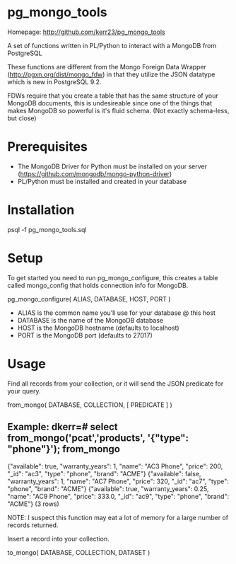 pg_mongo_tools
=============
Homepage: http://github.com/kerr23/pg_mongo_tools

A set of functions written in PL/Python to interact with a MongoDB from PostgreSQL

These functions are different from the Mongo Foreign Data Wrapper (http://pgxn.org/dist/mongo_fdw)
in that they utilize the JSON datatype which is new in PostgreSQL 9.2. 

FDWs require that you create a table that has the same structure of your MongoDB documents,
this is undesireable since one of the things that makes MongoDB so powerful is it's fluid schema.
(Not exactly schema-less, but close)

Prerequisites
=============

* The MongoDB Driver for Python must be installed on your server (https://github.com/mongodb/mongo-python-driver)
* PL/Python must be installed and created in your database

Installation
=============

   psql -f pg_mongo_tools.sql <database>


Setup
=============

To get started you need to run pg_mongo_configure, this creates a table called mongo_config that
holds connection info for MongoDB.

   pg_mongo_configure( ALIAS, DATABASE, HOST, PORT )

- ALIAS is the common name you'll use for your database @ this host
- DATABASE is the name of the MongoDB database
- HOST is the MongoDB hostname (defaults to localhost)
- PORT is the MongoDB port (defaults to 27017)


Usage
=============

Find all records from your collection, or it will send the JSON predicate for your query.

   from_mongo( DATABASE, COLLECTION, [ PREDICATE ] )

Example:
dkerr=# select from_mongo('pcat','products', '{"type": "phone"}');
                                                            from_mongo                                                            
----------------------------------------------------------------------------------------------------------------------------------
 {"available": true, "warranty_years": 1, "name": "AC3 Phone", "price": 200, "_id": "ac3", "type": "phone", "brand": "ACME"}
 {"available": false, "warranty_years": 1, "name": "AC7 Phone", "price": 320, "_id": "ac7", "type": "phone", "brand": "ACME"}
 {"available": true, "warranty_years": 0.25, "name": "AC9 Phone", "price": 333.0, "_id": "ac9", "type": "phone", "brand":
"ACME"}
(3 rows)

NOTE: I suspect this function may eat a lot of memory for a large number of records returned.


Insert a record into your collection.

   to_mongo( DATABASE, COLLECTION, DATASET )

   
